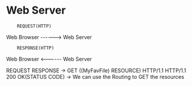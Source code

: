 # Web Server


		REQUEST(HTTP)
Web Browser 	------>     Web Server


		RESPONSE(HTTP)
Web Browser 	<------     Web Server


REQUEST						RESPONSE
-> GET ((MyFavFile) RESOURCE)  HTTP/1.1		HTTP/1.1 200 OK(STATUS CODE)
-> We can use the Routing to GET the resources

